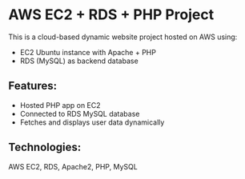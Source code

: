# AWS EC2 + RDS + PHP Project

This is a cloud-based dynamic website project hosted on AWS using:

- EC2 Ubuntu instance with Apache + PHP
- RDS (MySQL) as backend database

## Features:
- Hosted PHP app on EC2
- Connected to RDS MySQL database
- Fetches and displays user data dynamically

## Technologies:
AWS EC2, RDS, Apache2, PHP, MySQL

